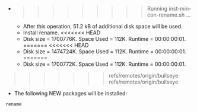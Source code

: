 * >>>>>>>>> Running inst-min-con-rename.sh ...
  * After this operation, 51.2 kB of additional disk space will be used.
  * Install rename.
<<<<<<< HEAD
  * Disk size = 1700776K. Space Used = 112K. Runtime = 00:00:00:01.
=======
<<<<<<< HEAD
  * Disk size = 1474724K. Space Used = 112K. Runtime = 00:00:00:01.
=======
  * Disk size = 1700772K. Space Used = 112K. Runtime = 00:00:00:01.
>>>>>>> refs/remotes/origin/bullseye
>>>>>>> refs/remotes/origin/bullseye
  * The following NEW packages will be installed:
  ```bash
rename
  ```
